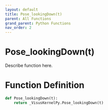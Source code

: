 ```yaml
---
layout: default
title: Pose_lookingDown(t)
parent: All Functions
grand_parent: Python Functions
nav_order: 2
---
```


# Pose_lookingDown(t)

Describe function here.

# Function Definition

```python
def Pose_lookingDown(t):
    return _VisusKernelPy.Pose_lookingDown(t)
```